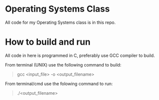 # Operating Systems Class
All code for my Operating Systems class is in this repo.

# How to build and run
All code in here is programmed in C, preferably use GCC compiler to build.

  From terminal (UNIX) use the following command to build:
  > gcc <input_file> -o <output_filename>

From terminal/cmd use the folowing command to run:
  > ./<output_filename>
